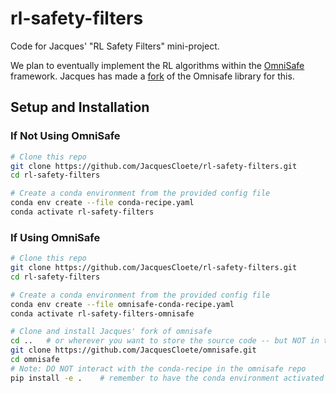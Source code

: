 # rl-safety-filters
Code for Jacques' "RL Safety Filters" mini-project.

We plan to eventually implement the RL algorithms within the [OmniSafe](https://www.omnisafe.ai/en/latest/) framework. Jacques has made a [fork](https://github.com/JacquesCloete/omnisafe) of the Omnisafe library for this.

## Setup and Installation

### If Not Using OmniSafe
```bash
# Clone this repo
git clone https://github.com/JacquesCloete/rl-safety-filters.git
cd rl-safety-filters

# Create a conda environment from the provided config file
conda env create --file conda-recipe.yaml
conda activate rl-safety-filters
```

### If Using OmniSafe
```bash
# Clone this repo
git clone https://github.com/JacquesCloete/rl-safety-filters.git
cd rl-safety-filters

# Create a conda environment from the provided config file
conda env create --file omnisafe-conda-recipe.yaml
conda activate rl-safety-filters-omnisafe

# Clone and install Jacques' fork of omnisafe 
cd ..   # or wherever you want to store the source code -- but NOT in the rl-safety-filters repo!
git clone https://github.com/JacquesCloete/omnisafe.git
cd omnisafe
# Note: DO NOT interact with the conda-recipe in the omnisafe repo
pip install -e .    # remember to have the conda environment activated before running this!
```